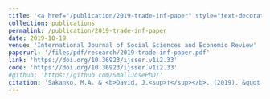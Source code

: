 ```yaml
---
title: '<a href="/publication/2019-trade-inf-paper" style="text-decoration:none;">Trade openness and inflation: Empirical explanation of the nexus in Nigeria</a>'
collection: publications
permalink: /publication/2019-trade-inf-paper
date: 2019-10-19
venue: 'International Journal of Social Sciences and Economic Review'
paperurl: '/files/pdf/research/2019-trade-inf-paper.pdf'
link: 'https://doi.org/10.36923/ijsser.v1i2.33'
code: 'https://doi.org/10.36923/ijsser.v1i2.33'
#github: 'https://github.com/SmallJosePhD/'
citation: 'Sakanko, M.A. & <b>David, J.<sup>†</sup></b>. (2019). &quot;Trade Openness and Inflation: Empirical Explanation of the Nexus in Nigeria.&quot; <i>International Journal of Social Sciences and Economic Review</i>, <i>1</i>(2), 35-45. doi:10.36923/ijsser.v1i2.33'
---
```

